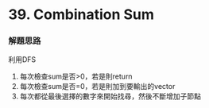 # 39. Combination Sum
### 解題思路
利用DFS
1. 每次檢查sum是否>0，若是則return
2. 每次檢查sum是否=0，若是則加到要輸出的vector
3. 每次都從最後選擇的數字來開始找尋，然後不斷增加子節點
